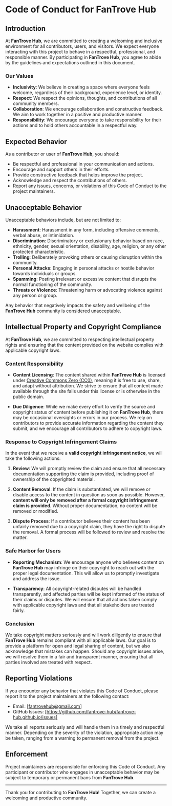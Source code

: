 # Code of Conduct for FanTrove Hub

## Introduction

At **FanTrove Hub**, we are committed to creating a welcoming and inclusive environment for all contributors, users, and visitors. We expect everyone interacting with this project to behave in a respectful, professional, and responsible manner. By participating in **FanTrove Hub**, you agree to abide by the guidelines and expectations outlined in this document.

### Our Values

- **Inclusivity**: We believe in creating a space where everyone feels welcome, regardless of their background, experience level, or identity.
- **Respect**: We respect the opinions, thoughts, and contributions of all community members.
- **Collaboration**: We encourage collaboration and constructive feedback. We aim to work together in a positive and productive manner.
- **Responsibility**: We encourage everyone to take responsibility for their actions and to hold others accountable in a respectful way.

## Expected Behavior

As a contributor or user of **FanTrove Hub**, you should:

- Be respectful and professional in your communication and actions.
- Encourage and support others in their efforts.
- Provide constructive feedback that helps improve the project.
- Acknowledge and respect the contributions of others.
- Report any issues, concerns, or violations of this Code of Conduct to the project maintainers.

## Unacceptable Behavior

Unacceptable behaviors include, but are not limited to:

- **Harassment**: Harassment in any form, including offensive comments, verbal abuse, or intimidation.
- **Discrimination**: Discriminatory or exclusionary behavior based on race, ethnicity, gender, sexual orientation, disability, age, religion, or any other protected characteristic.
- **Trolling**: Deliberately provoking others or causing disruption within the community.
- **Personal Attacks**: Engaging in personal attacks or hostile behavior towards individuals or groups.
- **Spamming**: Posting irrelevant or excessive content that disrupts the normal functioning of the community.
- **Threats or Violence**: Threatening harm or advocating violence against any person or group.
  
Any behavior that negatively impacts the safety and wellbeing of the **FanTrove Hub** community is considered unacceptable.

## Intellectual Property and Copyright Compliance

At **FanTrove Hub**, we are committed to respecting intellectual property rights and ensuring that the content provided on the website complies with applicable copyright laws.

### Content Responsibility

- **Content Licensing**: The content shared within **FanTrove Hub** is licensed under [Creative Commons Zero (CC0)](https://creativecommons.org/publicdomain/zero/1.0/), meaning it is free to use, share, and adapt without attribution. We strive to ensure that all content made available through the site falls under this license or is otherwise in the public domain.
  
- **Due Diligence**: While we make every effort to verify the source and copyright status of content before publishing it on **FanTrove Hub**, there may be occasional oversights or errors in our process. We rely on contributors to provide accurate information regarding the content they submit, and we encourage all contributors to adhere to copyright laws.

### Response to Copyright Infringement Claims

In the event that we receive a **valid copyright infringement notice**, we will take the following actions:

1. **Review**: We will promptly review the claim and ensure that all necessary documentation supporting the claim is provided, including proof of ownership of the copyrighted material.
  
2. **Content Removal**: If the claim is substantiated, we will remove or disable access to the content in question as soon as possible. However, **content will only be removed after a formal copyright infringement claim is provided**. Without proper documentation, no content will be removed or modified.

3. **Dispute Process**: If a contributor believes their content has been unfairly removed due to a copyright claim, they have the right to dispute the removal. A formal process will be followed to review and resolve the matter.

### Safe Harbor for Users

- **Reporting Mechanism**: We encourage anyone who believes content on **FanTrove Hub** may infringe on their copyright to reach out with the proper legal documentation. This will allow us to promptly investigate and address the issue.
  
- **Transparency**: All copyright-related disputes will be handled transparently, and affected parties will be kept informed of the status of their claims or disputes. We will ensure that all actions taken comply with applicable copyright laws and that all stakeholders are treated fairly.

### Conclusion

We take copyright matters seriously and will work diligently to ensure that **FanTrove Hub** remains compliant with all applicable laws. Our goal is to provide a platform for open and legal sharing of content, but we also acknowledge that mistakes can happen. Should any copyright issues arise, we will resolve them in a fair and transparent manner, ensuring that all parties involved are treated with respect.

## Reporting Violations

If you encounter any behavior that violates this Code of Conduct, please report it to the project maintainers at the following contact:

- Email: [fantrovehub@gmail.com]  
- GitHub Issues: [https://github.com/fantrove-hub/fantrove-hub.github.io/issues]  

We take all reports seriously and will handle them in a timely and respectful manner. Depending on the severity of the violation, appropriate action may be taken, ranging from a warning to permanent removal from the project.

## Enforcement

Project maintainers are responsible for enforcing this Code of Conduct. Any participant or contributor who engages in unacceptable behavior may be subject to temporary or permanent bans from **FanTrove Hub**.

---

Thank you for contributing to **FanTrove Hub**! Together, we can create a welcoming and productive community.
